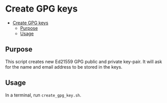 # Create GPG keys

- [Create GPG keys](#create-gpg-keys)
  - [Purpose](#purpose)
  - [Usage](#usage)

## Purpose

This script creates new Ed21559 GPG public and private key-pair. It will ask for the name and email address to be stored in the keys.

## Usage

In a terminal, run `create_gpg_key.sh`.
